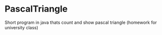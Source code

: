 # PascalTriangle
Short program in java thats count and show pascal triangle (homework for university class)
